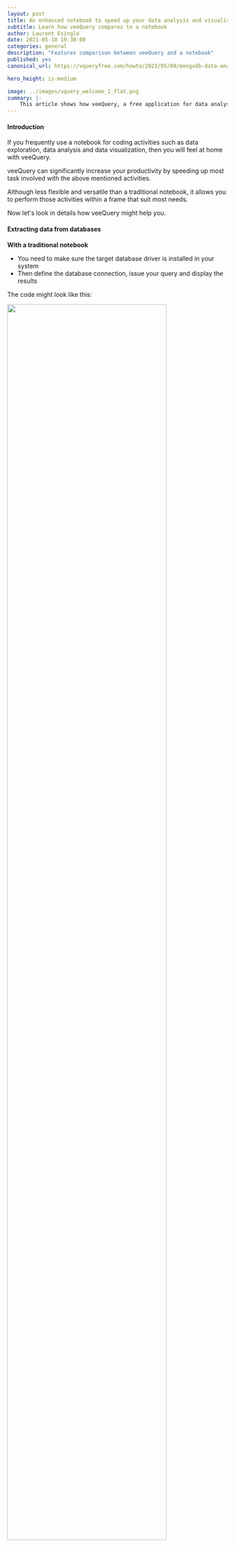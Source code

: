 ```yaml
---
layout: post
title: An enhanced notebook to speed up your data analysis and visualisation tasks
subtitle: Learn how veeQuery compares to a notebook
author: Laurent Esingle
date: 2021-05-10 19:30:00
categories: general
description: "Features comparison between veeQuery and a notebook"
published: yes
canonical_url: https://vqueryfree.com/howto/2021/05/09/mongodb-data-analyis-and-visualization.html

hero_height: is-medium

image: ../images/vquery_welcome_1_flat.png
summary: |-
    This article shows how veeQuery, a free application for data analysis and visualization tasks compares to a notebook.
---
```


#### Introduction

If you frequently use a notebook for coding activities such as data exploration, data analysis and data visualization, then you will feel at home with veeQuery.

veeQuery can significantly increase your productivity by speeding up most task involved with the above mentioned activities.

Although less flexible and versatile than a traditional notebook, it allows you to perform those activities within a frame that suit most needs.

Now let's look in details how veeQuery might help you.

#### Extracting data from databases

**With a traditional notebook**

- You need to make sure the target database driver is installed in your system
- Then define the database connection, issue your query and display the results

The code might look like this:

<p></p>
<div align="left"><img src="/images/enhanced_notebook_1.png" width="85%" height="85%" /></div>
<p></p>

**With veequery**

Once you have registered your connection, it is easy to:

- connect to the database
- browse tables content
- issue queries
- get the result nicely displayed in a grid

<p></p>
<div align="left"><img src="/images/enhanced_notebook_2.png" width="85%" height="85%" /></div>
<p></p>

The next step is to save database results into a file that can then be use later for data analysis and data visualization:

<p></p>
<div align="left"><img src="/images/enhanced_notebook_3.png" width="85%" height="85%" /></div>
<p></p>

#### Reading Files

To perform Data Exploration, Data preparation and Data Analysis you usually start by loading file data into memory.

You might have to read a single file or a group of files.

**With a traditional notebook**

Your code might look like this for a single file:

<p></p>
<div align="left"><img src="/images/enhanced_notebook_4.png" width="85%" height="85%" /></div>
<p></p>

For a group of files (this is MUCH slower than with veeQuery):

<p></p>
<div align="left"><img src="/images/enhanced_notebook_5.png" width="85%" height="85%" /></div>
<p></p>

**With veequery**

Although you can also write some code on the python editor to load a file, the fastest way with veeQuery is to simply select the file on the UI and open it.

For a single file:

<p></p>
<div align="left"><img src="/images/enhanced_notebook_6.png" width="85%" height="85%" /></div>
<p></p>

For a group of files (this is MUCH faster with veeQuery as it uses Dask, a Python parallel computing under the hood):

<p></p>
<div align="left"><img src="/images/enhanced_notebook_7.png" width="85%" height="85%" /></div>
<p></p>

#### Data Exploration

Some of the steps during data exploration activity usually include:

- load a file in a dataset
- get a sample of data
- find out the number of columns and their data type
- find out the number of rows
- display basic statistics such as standard deviation, mean, unique count, frequency, etc.

**With a traditional notebook**

Your code might look like this:

<p></p>
<div align="left"><img src="/images/enhanced_notebook_8.png" width="85%" height="85%" /></div>
<p></p>

**With veequery**

veeQuery automatically computes many statistics relevant to your dataset.

<p></p>
<div align="left"><img src="/images/enhanced_notebook_9.png" width="85%" height="85%" /></div>
<p></p>

<p></p>
<div align="left"><img src="/images/enhanced_notebook_10.png" width="85%" height="85%" /></div>
<p></p>

<p></p>
<div align="left"><img src="/images/enhanced_notebook_11.png" width="85%" height="85%" /></div>
<p></p>

<p></p>
<div align="left"><img src="/images/enhanced_notebook_12.png" width="85%" height="85%" /></div>
<p></p>

#### Data Preparation

Data preparation might include the following steps:

- filtering data
- Handling missing data
- Changing data types
- handling duplicates
- Formating values
- replacing values
- removing and renaming columns
- merging data
- subsetting and sorting

**With a traditional notebook**

Your code might look like this:

<p></p>
<div align="left"><img src="/images/enhanced_notebook_14.png" width="85%" height="85%" /></div>
<p></p>

**With veequery**

veeQuery provide a no-code interface for some of data cleaning activities. It is also possible to generate a script from the no-code interface for later use.

For advanced funtionality, a Python code editor is available.

<p></p>
<div align="left"><img src="/images/enhanced_notebook_13.png" width="75%" height="75%" /></div>
<p></p>

<p></p>
<div align="left"><img src="/images/enhanced_notebook_15.png" width="75%" height="75%" /></div>
<p></p>

<p></p>
<div align="left"><img src="/images/enhanced_notebook_16.png" width="75%" height="75%" /></div>
<p></p>

#### Summarizing Data